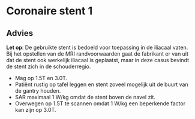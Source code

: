 # Coronaire stent 1

## Advies

**Let op**: De gebruikte stent is bedoeld voor toepassing in de iliacaal vaten. <br>
Bij het opstellen van de MRI randvoorwaarden gaat de fabrikant er van uit dat de stent ook werkelijk iliacaal is geplaatst, maar in deze casus bevindt de stent zich in de schouderregio.
 
* Mag op 1.5T en 3.0T.
* Patiënt rustig op tafel leggen en stent zoveel mogelijk uit de buurt van de
  gantry houden.
* SAR maximaal 1 W/kg omdat de stent boven de navel zit.
* Overwegen op 1.5T te scannen omdat 1 W/kg een beperkende factor kan zijn op 3.0T.
